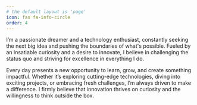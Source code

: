 ```yaml
---
# the default layout is 'page'
icon: fas fa-info-circle
order: 4
---
```


I’m a passionate dreamer and a technology enthusiast, constantly seeking the next big idea and pushing the boundaries of what's possible. Fueled by an insatiable curiosity and a desire to innovate, I believe in challenging the status quo and striving for excellence in everything I do.

Every day presents a new opportunity to learn, grow, and create something impactful. Whether it’s exploring cutting-edge technologies, diving into exciting projects, or embracing fresh challenges, I’m always driven to make a difference. I firmly believe that innovation thrives on curiosity and the willingness to think outside the box.